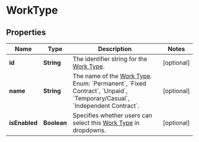 

# WorkType


## Properties

| Name | Type | Description | Notes |
|------------ | ------------- | ------------- | -------------|
|**id** | **String** | The identifier string for the [Work Type](https://developers.intellihr.io/docs/v1/). |  [optional] |
|**name** | **String** | The name of the [Work Type](https://developers.intellihr.io/docs/v1/). Enum: &#x60;Permanent&#x60;, &#x60;Fixed Contract&#x60;, &#x60;Unpaid&#x60;, &#x60;Temporary/Casual&#x60;, &#x60;Independent Contract&#x60;. |  [optional] |
|**isEnabled** | **Boolean** | Specifies whether users can select this [Work Type](https://developers.intellihr.io/docs/v1/) in dropdowns. |  [optional] |



